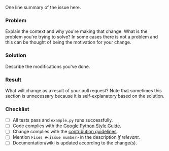 One line summary of the issue here.

### Problem

Explain the context and why you're making that change.  What is the
problem you're trying to solve? In some cases there is not a problem
and this can be thought of being the motivation for your change.

### Solution

Describe the modifications you've done.

### Result

What will change as a result of your pull request? Note that sometimes
this section is unnecessary because it is self-explanatory based on
the solution.

### Checklist

- [ ] All tests pass and `example.py` runs successfully.
- [ ] Code complies with the [Google Python Style Guide](https://google.github.io/styleguide/pyguide.html).
- [ ] Change complies with the [contribution guidelines](https://github.com/tijme/not-your-average-web-crawler/blob/master/CONTRIBUTING.md).
- [ ] Mention `Fixes #<issue number>` in the description _if relevant_.
- [ ] Documentation/wiki is updated according to the change(s).